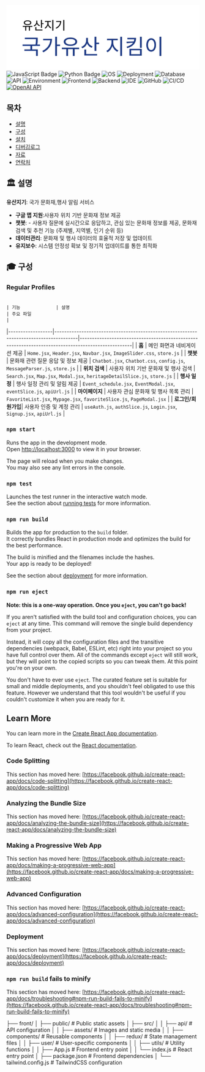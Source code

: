 <a name="top"></a>
[![Legacy project](/legacyprjt-main.png)](https://test-front-lovat.vercel.app)
![JavaScript Badge](https://img.shields.io/badge/JavaScript-ES6+-yellow?logo=javascript&logoColor=white&style=flat)
![Python Badge](https://img.shields.io/badge/Python-3.9+-blue?logo=python&logoColor=white&style=flat)
![OS](https://img.shields.io/badge/OS-ubuntu%2C%20windows-0078D4)
![Deployment](https://img.shields.io/badge/Deployment-AWS%20%2B%20Vercel-orange?logo=amazonaws&logoColor=white&style=flat)
![Database](https://img.shields.io/badge/Database-PostgreSQL-blue?logo=postgresql&logoColor=white&style=flat)
![API](https://img.shields.io/badge/API-Google%20Maps-4285F4?logo=googlemaps&logoColor=white&style=flat)
![Environment](https://img.shields.io/badge/Environment-Anaconda-yellowgreen?logo=anaconda&logoColor=white&style=flat)
![Frontend](https://img.shields.io/badge/Frontend-React%20%2B%20Redux%20%2B%20TailwindCSS-blue?logo=react&logoColor=white&style=flat)
![Backend](https://img.shields.io/badge/Backend-Node.js%20%2B%20Express-green?logo=nodedotjs&logoColor=white&style=flat)
![IDE](https://img.shields.io/badge/IDE-VS%20Code%20%2B%20Cursor.ai-blue?logo=visualstudiocode&logoColor=white&style=flat)
![GitHub](https://img.shields.io/badge/Version%20Control-GitHub-black?logo=github&logoColor=white&style=flat)
![CI/CD](https://img.shields.io/badge/CI%2FCD-GitHub%20Actions-blue?logo=githubactions&logoColor=white&style=flat)
[![OpenAI API](https://img.shields.io/badge/OpenAI%20API-GPT--4o-brightgreen.svg?logo=OpenAI&logoColor=white)](https://openai.com/)

## 목차

- [설명](#-설명)
- [구성](#-구성)
- [설치](#-설치)
- [디버깅로그](#-디버깅)
- [자료](#-자료)
- [연락처](#%EF%B8%8F-연락처)

## 🏛️ 설명

**유산지기**: 국가 문화재,행사 알림 서비스

- **구글 맵 지원**:사용자 위치 기반 문화재 정보 제공
- **챗봇**: - 사용자 질문에 실시간으로 응답하고, 관심 있는 문화재 정보를 제공,
  문화재 검색 및 추천 기능 (주제별, 지역별, 인기 순위 등)
- **데이터관리**: 문화재 및 행사 데이터의 효율적 저장 및 업데이트
- **유지보수**: 시스템 안정성 확보 및 정기적 업데이트를 통한 최적화

## 🎓 구성

### Regular Profiles
                                                                                                                                                                                                                                                                                                                                             | 기능             | 설명                                                                                  | 주요 파일                                                                                          |
|------------------|---------------------------------------------------------------------------------------|---------------------------------------------------------------------------------------------------|
| **홈**           | 메인 화면과 네비게이션 제공                                                          | `Home.jsx`, `Header.jsx`, `Navbar.jsx`, `ImageSlider.css`, `store.js`                             |
| **챗봇**         | 문화재 관련 질문 응답 및 정보 제공                                                    | `Chatbot.jsx`, `Chatbot.css`, `config.js`, `MessageParser.js`, `store.js`                         |
| **위치 검색**     | 사용자 위치 기반 문화재 및 행사 검색                                                 | `Search.jsx`, `Map.jsx`, `Modal.jsx`, `heritageDetailSlice.js`, `store.js`                        |
| **행사 일정**     | 행사 일정 관리 및 알림 제공                                                         | `Event_schedule.jsx`, `EventModal.jsx`, `eventSlice.js`, `apiUrl.js`                              |
| **마이페이지**    | 사용자 관심 문화재 및 행사 목록 관리                                                  | `FavoriteList.jsx`, `Mypage.jsx`, `favoriteSlice.js`, `PageModal.jsx`                             |
| **로그인/회원가입**| 사용자 인증 및 계정 관리                                                           | `useAuth.js`, `authSlice.js`, `Login.jsx`, `Signup.jsx`, `apiUrl.js`                              |



### `npm start`

Runs the app in the development mode.\
Open [http://localhost:3000](http://localhost:3000) to view it in your browser.

The page will reload when you make changes.\
You may also see any lint errors in the console.

### `npm test`

Launches the test runner in the interactive watch mode.\
See the section about [running tests](https://facebook.github.io/create-react-app/docs/running-tests) for more information.

### `npm run build`

Builds the app for production to the `build` folder.\
It correctly bundles React in production mode and optimizes the build for the best performance.

The build is minified and the filenames include the hashes.\
Your app is ready to be deployed!

See the section about [deployment](https://facebook.github.io/create-react-app/docs/deployment) for more information.

### `npm run eject`

**Note: this is a one-way operation. Once you `eject`, you can't go back!**

If you aren't satisfied with the build tool and configuration choices, you can `eject` at any time. This command will remove the single build dependency from your project.

Instead, it will copy all the configuration files and the transitive dependencies (webpack, Babel, ESLint, etc) right into your project so you have full control over them. All of the commands except `eject` will still work, but they will point to the copied scripts so you can tweak them. At this point you're on your own.

You don't have to ever use `eject`. The curated feature set is suitable for small and middle deployments, and you shouldn't feel obligated to use this feature. However we understand that this tool wouldn't be useful if you couldn't customize it when you are ready for it.

## Learn More

You can learn more in the [Create React App documentation](https://facebook.github.io/create-react-app/docs/getting-started).

To learn React, check out the [React documentation](https://reactjs.org/).

### Code Splitting

This section has moved here: [https://facebook.github.io/create-react-app/docs/code-splitting](https://facebook.github.io/create-react-app/docs/code-splitting)

### Analyzing the Bundle Size

This section has moved here: [https://facebook.github.io/create-react-app/docs/analyzing-the-bundle-size](https://facebook.github.io/create-react-app/docs/analyzing-the-bundle-size)

### Making a Progressive Web App

This section has moved here: [https://facebook.github.io/create-react-app/docs/making-a-progressive-web-app](https://facebook.github.io/create-react-app/docs/making-a-progressive-web-app)

### Advanced Configuration

This section has moved here: [https://facebook.github.io/create-react-app/docs/advanced-configuration](https://facebook.github.io/create-react-app/docs/advanced-configuration)

### Deployment

This section has moved here: [https://facebook.github.io/create-react-app/docs/deployment](https://facebook.github.io/create-react-app/docs/deployment)

### `npm run build` fails to minify

This section has moved here: [https://facebook.github.io/create-react-app/docs/troubleshooting#npm-run-build-fails-to-minify](https://facebook.github.io/create-react-app/docs/troubleshooting#npm-run-build-fails-to-minify)

├── front/
│ ├── public/ # Public static assets
│ ├── src/
│ │ ├── api/ # API configuration
│ │ ├── assets/ # Images and static media
│ │ ├── components/ # Reusable components
│ │ ├── redux/ # State management files
│ │ ├── user/ # User-specific components
│ │ ├── utils/ # Utility functions
│ │ ├── App.js # Frontend entry point
│ │ └── index.js # React entry point
│ ├── package.json # Frontend dependencies
│ └── tailwind.config.js # TailwindCSS configuration
